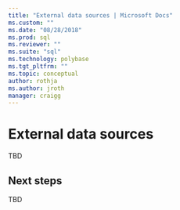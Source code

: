 ```yaml
---
title: "External data sources | Microsoft Docs"
ms.custom: ""
ms.date: "08/28/2018"
ms.prod: sql
ms.reviewer: ""
ms.suite: "sql"
ms.technology: polybase
ms.tgt_pltfrm: ""
ms.topic: conceptual
author: rothja
ms.author: jroth
manager: craigg
---
```

# External data sources

TBD

## Next steps

TBD
